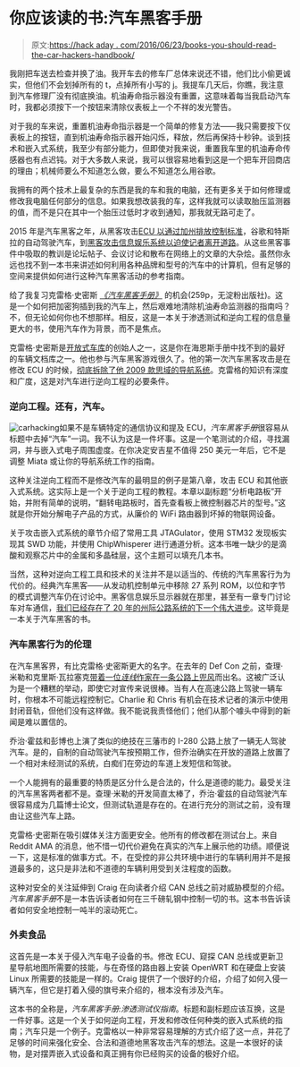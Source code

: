 # 你应该读的书:汽车黑客手册

> 原文:[https://hack aday . com/2016/06/23/books-you-should-read-the-car-hackers-handbook/](https://hackaday.com/2016/06/23/books-you-should-read-the-car-hackers-handbook/)

我刚把车送去检查并换了油。我开车去的修车厂总体来说还不错，他们比小偷更诚实，但他们不会划掉所有的 t，点掉所有小写的 j。我提车几天后，你瞧，我注意到汽车修理厂没有彻底换油。机油寿命指示器没有重置，这意味着每当我启动汽车时，我都必须按下一个按钮来清除仪表板上一个不祥的发光警告。

对于我的车来说，重置机油寿命指示器是一个简单的修复方法——我只需要按下仪表板上的按钮，直到机油寿命指示器开始闪烁，释放，然后再保持十秒钟。谈到技术和嵌入式系统，我至少有部分能力，但即使对我来说，重置我车里的机油寿命传感器也有点迟钝。对于大多数人来说，我可以很容易地看到这是一个把车开回商店的理由；机械师要么不知道怎么做，要么不知道怎么用谷歌。

我拥有的两个技术上最复杂的东西是我的车和我的电脑，还有更多关于如何修理或修改我电脑任何部分的信息。如果我想改装我的车，这样我就可以读取胎压监测器的值，而不是只在其中一个胎压过低时才收到通知，那我就无路可走了。

2015 年是汽车黑客之年，从黑客攻击[ECU 以通过加州排放控制标准](http://hackaday.com/2015/09/23/ethics-in-engineering-volkswagens-diesel-fiasco/)，谷歌和特斯拉的自动驾驶汽车，到[黑客攻击信息娱乐系统以迫使记者离开道路](https://www.wired.com/2015/07/hackers-remotely-kill-jeep-highway/)。从这些黑客事件中吸取的教训是论坛帖子、会议讨论和散布在网络上的文章的大杂烩。虽然你永远也找不到一本书来讲述如何利用各种品牌和型号的汽车中的计算机，但有足够的空间来提供如何进行这种汽车黑客活动的参考指南。

给了我复习克雷格·史密斯 *[《汽车黑客手册》](https://www.nostarch.com/carhacking)* 的机会(259p，无淀粉出版社)。这是一个如何把加密狗插到我的汽车上，然后艰难地清除机油寿命监测器的指南吗？不，但无论如何你也不想那样。相反，这是一本关于渗透测试和逆向工程的信息量更大的书，使用汽车作为背景，而不是焦点。

克雷格·史密斯是[开放式车库](http://opengarages.org/index.php/Main_Page)的创始人之一，这是你在海恩斯手册中找不到的最好的车辆文档库之一。他也参与汽车黑客游戏很久了。他的第一次汽车黑客攻击是在修改 ECU 的时候，[彻底拆除了他 2009 款思域的导航系统](https://wiki.hive13.org/view/Honda_Navigation_Hacking)。克雷格的知识有深度和广度，这是对汽车进行逆向工程的必要条件。

### 逆向工程。还有，汽车。

![carhacking](../Images/ecc38996d772f7ccb929a794d4afb164.png)如果不是车辆特定的通信协议和提及 ECU，*汽车黑客手册*很容易从标题中去掉“汽车”一词。我不认为这是一件坏事。这是一个笔测试的介绍，寻找漏洞，并与嵌入式电子周围虚度。在你决定安吉星不值得 250 美元一年后，它不是调整 Miata 或让你的导航系统工作的指南。

这种关注逆向工程而不是修改汽车的最明显的例子是第八章，攻击 ECU 和其他嵌入式系统。这实际上是一个关于逆向工程的教程。本章以副标题“分析电路板”开始，并附有简单的说明，“翻转电路板时，首先查看板上微控制器芯片的型号。”这就是你开始分解电子产品的方式，从廉价的 WiFi 路由器到坏掉的物联网设备。

关于攻击嵌入式系统的章节介绍了常用工具 JTAGulator，使用 STM32 发现板实现其 SWD 功能，并使用 ChipWhisperer 进行通道分析。这本书唯一缺少的是滴酸和观察芯片中的金属和多晶硅层，这个主题可以填充几本书。

当然，这种对逆向工程工具和技术的关注并不是以适当的、传统的汽车黑客行为为代价的。经典汽车黑客——从发动机控制单元中移除 27 系列 ROM，以位和字节的模式调整汽车仍在讨论中。黑客信息娱乐显示器就在那里，甚至有一章专门讨论车对车通信，[我们已经存在了 20 年的州际公路系统的下一个伟大进步](http://hackaday.com/2015/09/02/v2v-means-safer-roads/#more-167891)。这毕竟是一本关于汽车黑客的书。

### ~~汽车~~黑客行为的伦理

在汽车黑客界，有比克雷格·史密斯更大的名字。在去年的 Def Con 之前，查理·米勒和克里斯·瓦拉塞克[带着一位*连线*作家在一条公路上兜风](https://www.wired.com/2015/07/hackers-remotely-kill-jeep-highway/)而出名。这被广泛认为是一个糟糕的举动，即使它对宣传来说很棒。当有人在高速公路上驾驶一辆车时，你根本不可能远程控制它。Charlie 和 Chris 有机会在技术记者的演示中使用封闭音轨，但他们没有这样做。我不能说我责怪他们；他们从那个噱头中得到的新闻是难以置信的。

乔治·霍兹和彭博也上演了类似的绝技在三藩市的 I-280 公路上放了一辆无人驾驶汽车。是的，自制的自动驾驶汽车按预期工作，但乔治确实在开放的道路上放置了一个相对未经测试的系统，白痴们在旁边的车道上发短信和驾驶。

一个人能拥有的最重要的特质是区分什么是合法的，什么是道德的能力。最受关注的汽车黑客两者都不是。查理·米勒的开发简直太棒了，乔治·霍兹的自动驾驶汽车很容易成为几篇博士论文，但测试轨道是存在的。在进行充分的测试之前，没有理由让这些汽车上路。

克雷格·史密斯在吸引媒体关注方面更安全。他所有的修改都在测试台上。来自 Reddit AMA 的消息，他不惜一切代价避免在真实的汽车上展示他的功绩。顺便说一下，这是标准的做事方式。不，在受控的非公共环境中进行的车辆利用并不是报道最多的，这只是非法和不道德的车辆利用受到关注程度的函数。

这种对安全的关注延伸到 Craig 在向读者介绍 CAN 总线之前对威胁模型的介绍。*汽车黑客手册*不是一本告诉读者如何在三千磅轧钢中控制一切的书。这本书告诉读者如何安全地控制一吨半的滚动死亡。

### 外卖食品

这首先是一本关于侵入汽车电子设备的书。修改 ECU、窥探 CAN 总线或更新卫星导航地图所需要的技能，与在奇怪的路由器上安装 OpenWRT 和在硬盘上安装 Linux 所需要的技能是一样的。Craig 提供了一个很好的介绍，介绍了如何入侵一辆汽车，但它是打着入侵的旗号来介绍的，根本没有涉及汽车。

这本书的全称是，*汽车黑客手册:渗透测试仪指南*。标题和副标题应该互换，这是一件好事。这是一个关于如何逆向工程，开发和修改任何种类的嵌入式系统的指南；汽车只是一个例子。克雷格以一种非常容易理解的方式介绍了这一点，并花了足够的时间来强化安全、合法和道德地黑客攻击汽车的想法。这是一本很好的读物，是对摆弄嵌入式设备和真正拥有你已经购买的设备的极好介绍。